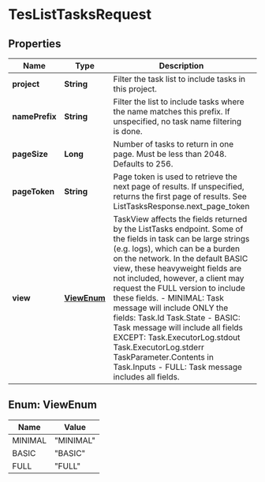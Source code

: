 
# TesListTasksRequest

## Properties
Name | Type | Description | Notes
------------ | ------------- | ------------- | -------------
**project** | **String** | Filter the task list to include tasks in this project. |  [optional]
**namePrefix** | **String** | Filter the list to include tasks where the name matches this prefix. If unspecified, no task name filtering is done. |  [optional]
**pageSize** | **Long** | Number of tasks to return in one page. Must be less than 2048. Defaults to 256. |  [optional]
**pageToken** | **String** | Page token is used to retrieve the next page of results. If unspecified, returns the first page of results. See ListTasksResponse.next_page_token |  [optional]
**view** | [**ViewEnum**](#ViewEnum) | TaskView affects the fields returned by the ListTasks endpoint.  Some of the fields in task can be large strings (e.g. logs), which can be a burden on the network. In the default BASIC view, these heavyweight fields are not included, however, a client may request the FULL version to include these fields.   - MINIMAL: Task message will include ONLY the fields:   Task.Id   Task.State  - BASIC: Task message will include all fields EXCEPT:   Task.ExecutorLog.stdout   Task.ExecutorLog.stderr   TaskParameter.Contents in Task.Inputs  - FULL: Task message includes all fields. |  [optional]


<a name="ViewEnum"></a>
## Enum: ViewEnum
Name | Value
---- | -----
MINIMAL | &quot;MINIMAL&quot;
BASIC | &quot;BASIC&quot;
FULL | &quot;FULL&quot;



